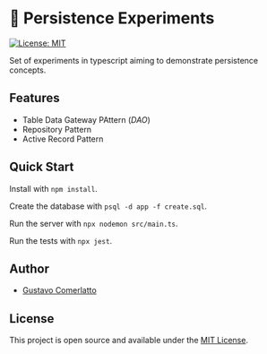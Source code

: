 # 📎 Persistence Experiments
[![License: MIT](https://img.shields.io/badge/License-MIT-blue.svg)](https://opensource.org/licenses/MIT)

Set of experiments in typescript aiming to demonstrate persistence concepts.

## Features
+ Table Data Gateway PAttern (*DAO*)
+ Repository Pattern
+ Active Record Pattern

## Quick Start

Install with `npm install`.

Create the database with `psql -d app -f create.sql`.

Run the server with `npx nodemon src/main.ts`.

Run the tests with `npx jest`.

## Author

- [Gustavo Comerlatto](https://github.com/gustcomer)

## License

This project is open source and available under the [MIT License](LICENSE).